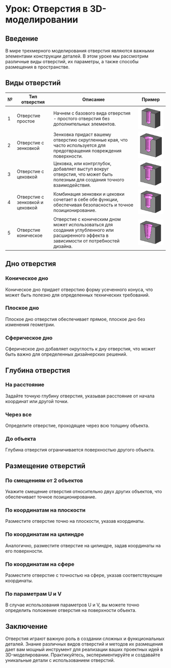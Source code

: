 # Урок: Отверстия в 3D-моделировании

## Введение

В мире трехмерного моделирования отверстия являются важными элементами конструкции деталей. В этом уроке мы рассмотрим различные виды отверстий, их параметры, а также способы размещения в пространстве.

## Виды отверстий

| №   | Тип отверстия                    | Описание                                                                                                                                   | Пример                                            |
| --- | -------------------------------- | ------------------------------------------------------------------------------------------------------------------------------------------ | ------------------------------------------------- |
| 1   | Отверстие простое                | Начнем с базового вида отверстия - простого отверстия без дополнительных элементов.                                                        | ![Отверстие простое](image-17.png)                |
| 2   | Отверстие с зенковкой            | Зенковка придаст вашему отверстию скругленные края, что часто используется для предотвращения повреждения поверхности.                     | ![Отверстие с зенковкой](image-18.png)            |
| 3   | Отверстие с цековкой             | Цековка, или контрглубок, добавляет выступ вокруг отверстия, что может быть полезным для создания точного взаимодействия.                  | ![Отверстие с цековкой](image-19.png)             |
| 4   | Отверстие с зенковкой и цековкой | Комбинация зенковки и цековки сочетает в себе обе функции, обеспечивая безопасность и точное позиционирование.                             | ![Отверстие с зенковкой и цековкой](image-20.png) |
| 5   | Отверстие коническое             | Отверстие с коническим дном может использоваться для создания углубленного или расширенного эффекта в зависимости от потребностей дизайна. | ![Отверстие коническое](image-21.png)             |

## Дно отверстия

### Коническое дно

Коническое дно придает отверстию форму усеченного конуса, что может быть полезно для определенных технических требований.

### Плоское дно

Плоское дно отверстия обеспечивает прямое, плоское дно без изменения геометрии.

### Сферическое дно

Сферическое дно добавляет округлость к дну отверстия, что может быть важно для определенных дизайнерских решений.

## Глубина отверстия

### На расстояние

Задайте точную глубину отверстия, указывая расстояние от начала координат или другой точки.

### Через все

Определите отверстие, проходящее через всю толщину объекта.

### До объекта

Глубина отверстия ограничивается поверхностью другого объекта.

## Размещение отверстий

### По смещениям от 2 объектов

Укажите смещение отверстия относительно двух других объектов, что обеспечивает точное позиционирование.

### По координатам на плоскости

Разместите отверстие точно на плоскости, указав координаты.

### По координатам на цилиндре

Аналогично, разместите отверстие на цилиндре, задав координаты на его поверхности.

### По координатам на сфере

Разместите отверстие с точностью на сфере, указав соответствующие координаты.

### По параметрам U и V

В случае использования параметров U и V, вы можете точно определить положение отверстия на поверхности объекта.

## Заключение

Отверстия играют важную роль в создании сложных и функциональных деталей. Знание различных видов отверстий и методов их размещения дает вам мощный инструмент для реализации ваших проектных идей в 3D-моделировании. Практикуйтесь, экспериментируйте и создавайте уникальные детали с использованием отверстий.

